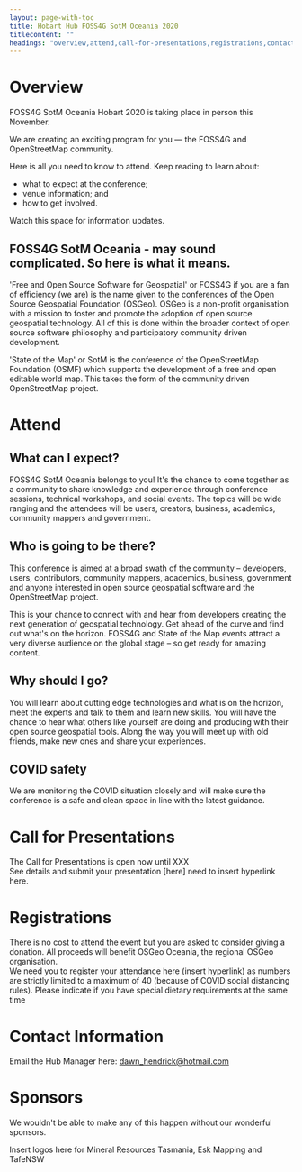 ```yaml
---
layout: page-with-toc
title: Hobart Hub FOSS4G SotM Oceania 2020
titlecontent: ""
headings: "overview,attend,call-for-presentations,registrations,contact-information,sponsors"
---
```



# Overview

FOSS4G SotM Oceania Hobart 2020 is taking place in person this November.

We are creating an exciting program for you — the FOSS4G and OpenStreetMap community.

Here is all you need to know to attend. Keep reading to learn about:  
* what to expect at the conference; 
* venue information; and 
* how to get involved. 

Watch this space for information updates.

## FOSS4G SotM Oceania - may sound complicated. So here is what it means.
'Free and Open Source Software for Geospatial' or FOSS4G if you are a fan of efficiency (we are) is the name given to the conferences of the Open Source Geospatial Foundation (OSGeo). OSGeo is a non-profit organisation with a mission to foster and promote the adoption of open source geospatial technology. All of this is done within the broader context of open source software philosophy and participatory community driven development.

'State of the Map' or SotM is the conference of the OpenStreetMap Foundation (OSMF) which supports the development of a free and open editable world map. This takes the form of the community driven OpenStreetMap project.

# Attend

## What can I expect?
FOSS4G SotM Oceania belongs to you! It's the chance to come together as a community to share knowledge and experience through conference sessions, technical workshops, and social events. The topics will be wide ranging and the attendees will be users, creators, business, academics, community mappers and government.

## Who is going to be there?
This conference is aimed at a broad swath of the community – developers, users, contributors, community mappers, academics, business, government and anyone interested in open source geospatial software and the OpenStreetMap project.

This is your chance to connect with and hear from developers creating the next generation of geospatial technology. Get ahead of the curve and find out what's on the horizon. FOSS4G and State of the Map events attract a very diverse audience on the global stage – so get ready for amazing content.

## Why should I go?
You will learn about cutting edge technologies and what is on the horizon, meet the experts and talk to them and learn new skills. You will have the chance to hear what others like yourself are doing and producing with their open source geospatial tools. Along the way you will meet up with old friends, make new ones and share your experiences.

## COVID safety
We are monitoring the COVID situation closely and will make sure the conference is a safe and clean space in line with the latest guidance.

# Call for Presentations

The Call for Presentations is open now until XXX  
See details and submit your presentation [here] need to insert hyperlink here.

# Registrations

There is no cost to attend the event but you are asked to consider giving a donation. All proceeds will benefit OSGeo Oceania, the regional OSGeo organisation.  
We need you to register your attendance here (insert hyperlink) as numbers are strictly limited to a maximum of 40 (because of COVID social distancing rules).
Please indicate if you have special dietary requirements at the same time

# Contact Information

Email the Hub Manager here: <dawn_hendrick@hotmail.com>

# Sponsors

We wouldn't be able to make any of this happen without our wonderful sponsors.

Insert logos here for Mineral Resources Tasmania, Esk Mapping and TafeNSW
